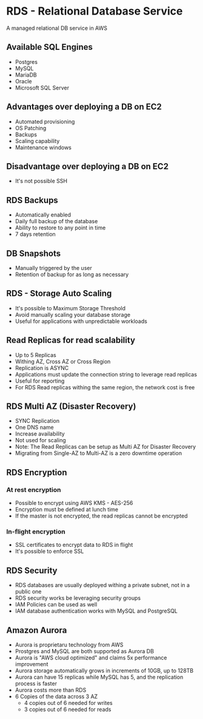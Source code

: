 # RDS - Relational Database Service
A managed relational DB service in AWS

## Available SQL Engines
* Postgres
* MySQL
* MariaDB
* Oracle
* Microsoft SQL Server

## Advantages over deploying a DB on EC2
* Automated provisioning
* OS Patching
* Backups
* Scaling capability
* Maintenance windows

## Disadvantage over deploying a DB on EC2
* It's not possible SSH

## RDS Backups
* Automatically enabled
* Daily full backup of the database
* Ability to restore to any point in time
* 7 days retention

## DB Snapshots
* Manually triggered by the user
* Retention of backup for as long as necessary

## RDS - Storage Auto Scaling
* It's possible to Maximum Storage Threshold
* Avoid manually scaling your database storage
* Useful for applications with unpredictable workloads

## Read Replicas for read scalability
* Up to 5 Replicas
* Withing AZ, Cross AZ or Cross Region
* Replication is ASYNC
* Applications must update the connection string to leverage read replicas
* Useful for reporting
* For RDS Read replicas withing the same region, the network cost is free

## RDS Multi AZ (Disaster Recovery)
* SYNC Replication
* One DNS name
* Increase availability
* Not used for scaling
* Note: The Read Replicas can be setup as Multi AZ for Disaster Recovery
* Migrating from Single-AZ to Multi-AZ is a zero downtime operation

## RDS Encryption

### At rest encryption
* Possible to encrypt using AWS KMS - AES-256
* Encryption must be defined at lunch time
* If the master is not encrypted, the read replicas cannot be encrypted

### In-flight encryption
* SSL certificates to encrypt data to RDS in flight
* It's possible to enforce SSL

## RDS Security
* RDS databases are usually deployed withing a private subnet, not in a public one
* RDS security works be leveraging security groups
* IAM Policies can be used as well
* IAM database authentication works with MySQL and PostgreSQL


## Amazon Aurora
* Aurora is proprietaru technology from AWS
* Prostgres and MySQL are both supported as Aurora DB
* Aurora is "AWS cloud optimized" and claims 5x performance improvement
* Aurora storage automatically grows in increments of 10GB, up to 128TB
* Aurora can have 15 replicas while MySQL has 5, and the replication process is faster
* Aurora costs more than RDS
* 6 Copies of the data across 3 AZ
	* 4 copies out of 6 needed for writes
	* 3 copies out of 6 needed for reads









